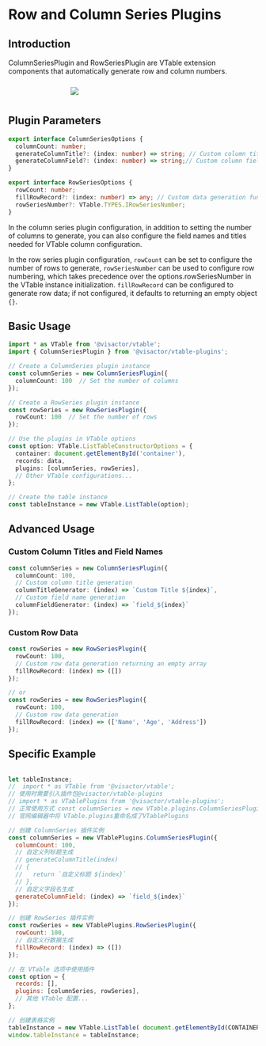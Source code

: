 # Row and Column Series Plugins

## Introduction

ColumnSeriesPlugin and RowSeriesPlugin are VTable extension components that automatically generate row and column numbers.

<div style="display: flex; justify-content: center;">
  <img src="https://lf9-dp-fe-cms-tos.byteorg.com/obj/bit-cloud/VTable/preview/row-column-series.png" style="flex: 0 0 50%; padding: 10px;">
</div>

## Plugin Parameters

```typescript
export interface ColumnSeriesOptions {
  columnCount: number;
  generateColumnTitle?: (index: number) => string; // Custom column title generation function
  generateColumnField?: (index: number) => string;// Custom column field name generation function
}

export interface RowSeriesOptions {
  rowCount: number;
  fillRowRecord?: (index: number) => any; // Custom data generation function for filling empty rows
  rowSeriesNumber?: VTable.TYPES.IRowSeriesNumber;
}
```

In the column series plugin configuration, in addition to setting the number of columns to generate, you can also configure the field names and titles needed for VTable column configuration.

In the row series plugin configuration, `rowCount` can be set to configure the number of rows to generate, `rowSeriesNumber` can be used to configure row numbering, which takes precedence over the options.rowSeriesNumber in the VTable instance initialization. `fillRowRecord` can be configured to generate row data; if not configured, it defaults to returning an empty object `{}`.

## Basic Usage

```typescript
import * as VTable from '@visactor/vtable';
import { ColumnSeriesPlugin } from '@visactor/vtable-plugins';

// Create a ColumnSeries plugin instance
const columnSeries = new ColumnSeriesPlugin({
  columnCount: 100  // Set the number of columns
});

// Create a RowSeries plugin instance
const rowSeries = new RowSeriesPlugin({
  rowCount: 100  // Set the number of rows
});

// Use the plugins in VTable options
const option: VTable.ListTableConstructorOptions = {
  container: document.getElementById('container'),
  records: data,
  plugins: [columnSeries, rowSeries],
  // Other VTable configurations...
};

// Create the table instance
const tableInstance = new VTable.ListTable(option);
```

## Advanced Usage

### Custom Column Titles and Field Names

```typescript
const columnSeries = new ColumnSeriesPlugin({
  columnCount: 100,
  // Custom column title generation
  columnTitleGenerator: (index) => `Custom Title ${index}`,
  // Custom field name generation
  columnFieldGenerator: (index) => `field_${index}`
});
```

### Custom Row Data

```typescript
const rowSeries = new RowSeriesPlugin({
  rowCount: 100,
  // Custom row data generation returning an empty array
  fillRowRecord: (index) => ([])
});

// or
const rowSeries = new RowSeriesPlugin({
  rowCount: 100,
  // Custom row data generation
  fillRowRecord: (index) => (['Name', 'Age', 'Address'])
});
```

## Specific Example

```javascript livedemo template=vtable

let tableInstance;
//  import * as VTable from '@visactor/vtable';
// 使用时需要引入插件包@visactor/vtable-plugins
// import * as VTablePlugins from '@visactor/vtable-plugins';
// 正常使用方式 const columnSeries = new VTable.plugins.ColumnSeriesPlugin({});
// 官网编辑器中将 VTable.plugins重命名成了VTablePlugins

// 创建 ColumnSeries 插件实例
const columnSeries = new VTablePlugins.ColumnSeriesPlugin({
  columnCount: 100,
  // 自定义列标题生成
  // generateColumnTitle(index)
  // {
  //   return `自定义标题 ${index}`
  // },
  // 自定义字段名生成
  generateColumnField: (index) => `field_${index}`
}); 

// 创建 RowSeries 插件实例
const rowSeries = new VTablePlugins.RowSeriesPlugin({
  rowCount: 100,
  // 自定义行数据生成
  fillRowRecord: (index) => ([])
});

// 在 VTable 选项中使用插件
const option = {
  records: [],
  plugins: [columnSeries, rowSeries],
  // 其他 VTable 配置...
};

// 创建表格实例
tableInstance = new VTable.ListTable( document.getElementById(CONTAINER_ID),option);
window.tableInstance = tableInstance;
```
